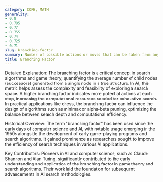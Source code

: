 ```yaml
---
category: CORE, MATH
generality:
- 0.8
- 0.785
- 0.77
- 0.755
- 0.74
- 0.725
- 0.71
slug: branching-factor
summary: Number of possible actions or moves that can be taken from any given point in a decision-making process, such as in game trees or search algorithms.
title: Branching Factor
---
```


Detailed Explanation: The branching factor is a critical concept in search algorithms and game theory, quantifying the average number of child nodes (successors) generated from a single node in a tree structure. In AI, this metric helps assess the complexity and feasibility of exploring a search space. A higher branching factor indicates more potential actions at each step, increasing the computational resources needed for exhaustive search. In practical applications like chess, the branching factor can influence the design of algorithms such as minimax or alpha-beta pruning, optimizing the balance between search depth and computational efficiency.

Historical Overview: The term "branching factor" has been used since the early days of computer science and AI, with notable usage emerging in the 1950s alongside the development of early game-playing programs and search algorithms. It gained prominence as researchers sought to improve the efficiency of search techniques in various AI applications.

Key Contributors: Pioneers in AI and computer science, such as Claude Shannon and Alan Turing, significantly contributed to the early understanding and application of the branching factor in game theory and search algorithms. Their work laid the foundation for subsequent advancements in AI search methodologies.
